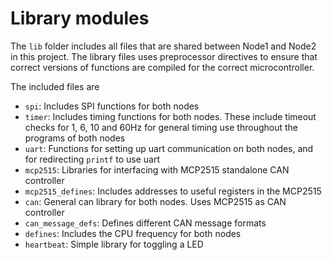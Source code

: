 # Library modules

The `lib` folder includes all files that are shared between Node1 and Node2 in this project. The library files uses preprocessor directives to ensure that correct versions of functions are compiled for the correct microcontroller.

The included files are
* `spi`: Includes SPI functions for both nodes
* `timer`: Includes timing functions for both nodes. These include timeout checks for 1, 6, 10 and 60Hz for general timing use throughout the programs of both nodes
* `uart`: Functions for setting up uart communication on both nodes, and for redirecting `printf` to use uart
* `mcp2515`: Libraries for interfacing with MCP2515 standalone CAN controller
* `mcp2515_defines`: Includes addresses to useful registers in the MCP2515
* `can`: General can library for both nodes. Uses MCP2515 as CAN controller
* `can_message_defs`: Defines different CAN message formats
* `defines`: Includes the CPU frequency for both nodes
* `heartbeat`: Simple library for toggling a LED
